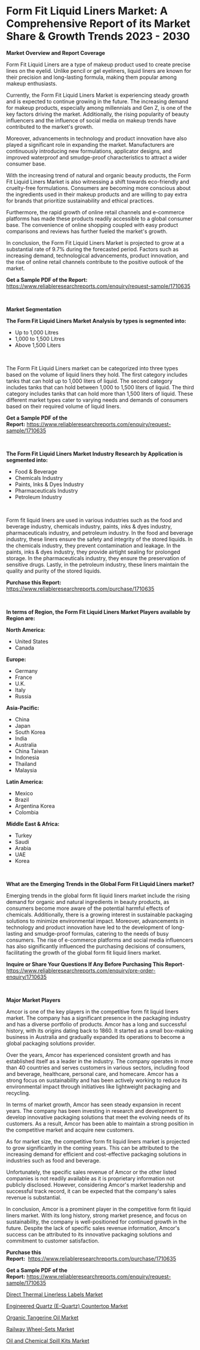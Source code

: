 <p><h1>Form Fit Liquid Liners Market: A Comprehensive Report of its Market Share & Growth Trends 2023 - 2030</h1></p><p><strong>Market Overview and Report Coverage</strong></p>
<p><p>Form Fit Liquid Liners are a type of makeup product used to create precise lines on the eyelid. Unlike pencil or gel eyeliners, liquid liners are known for their precision and long-lasting formula, making them popular among makeup enthusiasts.</p><p>Currently, the Form Fit Liquid Liners Market is experiencing steady growth and is expected to continue growing in the future. The increasing demand for makeup products, especially among millennials and Gen Z, is one of the key factors driving the market. Additionally, the rising popularity of beauty influencers and the influence of social media on makeup trends have contributed to the market's growth.</p><p>Moreover, advancements in technology and product innovation have also played a significant role in expanding the market. Manufacturers are continuously introducing new formulations, applicator designs, and improved waterproof and smudge-proof characteristics to attract a wider consumer base.</p><p>With the increasing trend of natural and organic beauty products, the Form Fit Liquid Liners Market is also witnessing a shift towards eco-friendly and cruelty-free formulations. Consumers are becoming more conscious about the ingredients used in their makeup products and are willing to pay extra for brands that prioritize sustainability and ethical practices.</p><p>Furthermore, the rapid growth of online retail channels and e-commerce platforms has made these products readily accessible to a global consumer base. The convenience of online shopping coupled with easy product comparisons and reviews has further fueled the market's growth.</p><p>In conclusion, the Form Fit Liquid Liners Market is projected to grow at a substantial rate of 9.7% during the forecasted period. Factors such as increasing demand, technological advancements, product innovation, and the rise of online retail channels contribute to the positive outlook of the market.</p></p>
<p><strong>Get a Sample PDF of the Report:</strong> <a href="https://www.reliableresearchreports.com/enquiry/request-sample/1710635">https://www.reliableresearchreports.com/enquiry/request-sample/1710635</a></p>
<p>&nbsp;</p>
<p><strong>Market Segmentation</strong></p>
<p><strong>The Form Fit Liquid Liners Market Analysis by types is segmented into:</strong></p>
<p><ul><li>Up to 1,000 Litres</li><li>1,000 to 1,500 Litres</li><li>Above 1,500 Liters</li></ul></p>
<p>&nbsp;</p>
<p><p>The Form Fit Liquid Liners market can be categorized into three types based on the volume of liquid liners they hold. The first category includes tanks that can hold up to 1,000 liters of liquid. The second category includes tanks that can hold between 1,000 to 1,500 liters of liquid. The third category includes tanks that can hold more than 1,500 liters of liquid. These different market types cater to varying needs and demands of consumers based on their required volume of liquid liners.</p></p>
<p><strong>Get a Sample PDF of the Report:</strong>&nbsp;<a href="https://www.reliableresearchreports.com/enquiry/request-sample/1710635">https://www.reliableresearchreports.com/enquiry/request-sample/1710635</a></p>
<p>&nbsp;</p>
<p><strong>The Form Fit Liquid Liners Market Industry Research by Application is segmented into:</strong></p>
<p><ul><li>Food & Beverage</li><li>Chemicals Industry</li><li>Paints, Inks & Dyes Industry</li><li>Pharmaceuticals Industry</li><li>Petroleum Industry</li></ul></p>
<p>&nbsp;</p>
<p><p>Form fit liquid liners are used in various industries such as the food and beverage industry, chemicals industry, paints, inks & dyes industry, pharmaceuticals industry, and petroleum industry. In the food and beverage industry, these liners ensure the safety and integrity of the stored liquids. In the chemicals industry, they prevent contamination and leakage. In the paints, inks & dyes industry, they provide airtight sealing for prolonged storage. In the pharmaceuticals industry, they ensure the preservation of sensitive drugs. Lastly, in the petroleum industry, these liners maintain the quality and purity of the stored liquids.</p></p>
<p><strong>Purchase this Report:</strong>&nbsp; <a href="https://www.reliableresearchreports.com/purchase/1710635">https://www.reliableresearchreports.com/purchase/1710635</a></p>
<p>&nbsp;</p>
<p><strong>In terms of Region, the Form Fit Liquid Liners Market Players available by Region are:</strong></p>
<p>
    <p> <strong> North America: </strong>
        <ul>
            <li>United States</li>
            <li>Canada</li>
        </ul>
        </p> 
    <p> <strong> Europe: </strong>
        <ul>
            <li>Germany</li>
            <li>France</li>
            <li>U.K.</li>
            <li>Italy</li>
            <li>Russia</li>
        </ul>
        </p> 
    <p> <strong> Asia-Pacific: </strong>
        <ul>
            <li>China</li>
            <li>Japan</li>
            <li>South Korea</li>
            <li>India</li>
            <li>Australia</li>
            <li>China Taiwan</li>
            <li>Indonesia</li>
            <li>Thailand</li>
            <li>Malaysia</li>
        </ul>
        </p> 
    <p> <strong> Latin America: </strong>
        <ul>
            <li>Mexico</li>
            <li>Brazil</li>
            <li>Argentina Korea</li>
            <li>Colombia</li>
        </ul>
        </p> 
    <p> <strong> Middle East & Africa: </strong>
        <ul>
            <li>Turkey</li>
            <li>Saudi</li>
            <li>Arabia</li>
            <li>UAE</li>
            <li>Korea</li>
        </ul>
    </p>
    </p>
<p>&nbsp;</p>
<p><strong>What are the Emerging Trends in the Global Form Fit Liquid Liners market?</strong></p>
<p><p>Emerging trends in the global form fit liquid liners market include the rising demand for organic and natural ingredients in beauty products, as consumers become more aware of the potential harmful effects of chemicals. Additionally, there is a growing interest in sustainable packaging solutions to minimize environmental impact. Moreover, advancements in technology and product innovation have led to the development of long-lasting and smudge-proof formulas, catering to the needs of busy consumers. The rise of e-commerce platforms and social media influencers has also significantly influenced the purchasing decisions of consumers, facilitating the growth of the global form fit liquid liners market.</p></p>
<p><strong>Inquire or Share Your Questions If Any Before Purchasing This Report</strong>- <a href="https://www.reliableresearchreports.com/enquiry/pre-order-enquiry/1710635">https://www.reliableresearchreports.com/enquiry/pre-order-enquiry/1710635</a></p>
<p>&nbsp;</p>
<p><strong>Major Market Players</strong></p>
<p><p>Amcor is one of the key players in the competitive form fit liquid liners market. The company has a significant presence in the packaging industry and has a diverse portfolio of products. Amcor has a long and successful history, with its origins dating back to 1860. It started as a small box-making business in Australia and gradually expanded its operations to become a global packaging solutions provider.</p><p>Over the years, Amcor has experienced consistent growth and has established itself as a leader in the industry. The company operates in more than 40 countries and serves customers in various sectors, including food and beverage, healthcare, personal care, and homecare. Amcor has a strong focus on sustainability and has been actively working to reduce its environmental impact through initiatives like lightweight packaging and recycling.</p><p>In terms of market growth, Amcor has seen steady expansion in recent years. The company has been investing in research and development to develop innovative packaging solutions that meet the evolving needs of its customers. As a result, Amcor has been able to maintain a strong position in the competitive market and acquire new customers.</p><p>As for market size, the competitive form fit liquid liners market is projected to grow significantly in the coming years. This can be attributed to the increasing demand for efficient and cost-effective packaging solutions in industries such as food and beverage.</p><p>Unfortunately, the specific sales revenue of Amcor or the other listed companies is not readily available as it is proprietary information not publicly disclosed. However, considering Amcor's market leadership and successful track record, it can be expected that the company's sales revenue is substantial.</p><p>In conclusion, Amcor is a prominent player in the competitive form fit liquid liners market. With its long history, strong market presence, and focus on sustainability, the company is well-positioned for continued growth in the future. Despite the lack of specific sales revenue information, Amcor's success can be attributed to its innovative packaging solutions and commitment to customer satisfaction.</p></p>
<p><strong>Purchase this Report:</strong>&nbsp;&nbsp;<a href="https://www.reliableresearchreports.com/purchase/1710635">https://www.reliableresearchreports.com/purchase/1710635</a></p>
<p></p>
<p><strong>Get a Sample PDF of the Report:</strong>&nbsp;<a href="https://www.reliableresearchreports.com/enquiry/request-sample/1710635">https://www.reliableresearchreports.com/enquiry/request-sample/1710635</a></p>
<p><p><a href="https://www.linkedin.com/pulse/direct-thermal-linerless-labels-market-research-report-unlocks-18tje/">Direct Thermal Linerless Labels Market</a></p><p><a href="https://medium.com/@samanthareed1916/engineered-quartz-e-quartz-countertop-market-exploring-market-share-market-trends-and-future-1d8696bff7fc">Engineered Quartz (E-Quartz) Countertop Market</a></p><p><a href="https://www.linkedin.com/pulse/organic-tangerine-oil-market-share-amp-new-trends-analysis-iveve/">Organic Tangerine Oil Market</a></p><p><a href="https://medium.com/@tammyfreeman2022/railway-wheel-sets-market-size-reveals-the-best-marketing-channels-in-global-industry-cbedc8e7c5d3">Railway Wheel-Sets Market</a></p><p><a href="https://github.com/kartikreportprime/Market-Research-Report-List-1/blob/main/oil-and-chemical-spill-kits-market.md">Oil and Chemical Spill Kits Market</a></p></p>